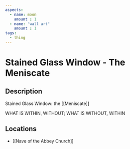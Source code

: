 ```yaml
---
aspects: 
  - name: moon
    amount : 1
  - name: "wall art"
    amount : 1
tags:
  - thing
---
```


# Stained Glass Window - The Meniscate

## Description
Stained Glass Window: the [[Meniscate]]

WHAT IS WITHIN, WITHOUT; WHAT IS WITHOUT, WITHIN
## Locations
- [[Nave of the Abbey Church]]